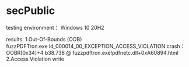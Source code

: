 # secPublic
testing environment：
	Windows 10 20H2

results:
1.Out-Of-Bounds (OOB)	
  fuzzPDFTron.exe id_000014_00_EXCEPTION_ACCESS_VIOLATION
  crash：OOBR[0x34]+4 b38.738 @ fuzzpdftron.exe!pdfnetc.dll+0xA60894.html
2.Access Violation write

